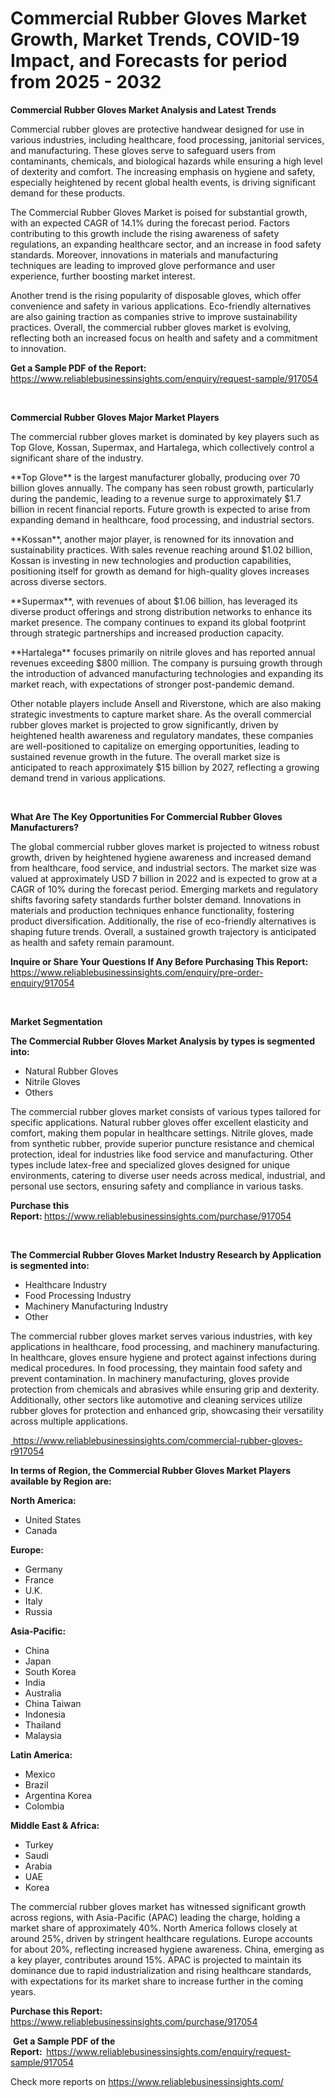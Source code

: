 <p><h1>Commercial Rubber Gloves Market Growth, Market Trends, COVID-19 Impact, and Forecasts for period from 2025 - 2032</h1></p><p><strong>Commercial Rubber Gloves Market Analysis and Latest Trends</strong></p>
<p><p>Commercial rubber gloves are protective handwear designed for use in various industries, including healthcare, food processing, janitorial services, and manufacturing. These gloves serve to safeguard users from contaminants, chemicals, and biological hazards while ensuring a high level of dexterity and comfort. The increasing emphasis on hygiene and safety, especially heightened by recent global health events, is driving significant demand for these products.</p><p>The Commercial Rubber Gloves Market is poised for substantial growth, with an expected CAGR of 14.1% during the forecast period. Factors contributing to this growth include the rising awareness of safety regulations, an expanding healthcare sector, and an increase in food safety standards. Moreover, innovations in materials and manufacturing techniques are leading to improved glove performance and user experience, further boosting market interest. </p><p>Another trend is the rising popularity of disposable gloves, which offer convenience and safety in various applications. Eco-friendly alternatives are also gaining traction as companies strive to improve sustainability practices. Overall, the commercial rubber gloves market is evolving, reflecting both an increased focus on health and safety and a commitment to innovation.</p></p>
<p><strong>Get a Sample PDF of the Report:&nbsp;</strong> <a href="https://www.reliablebusinessinsights.com/enquiry/request-sample/917054?utm_campaign=2760&utm_medium=2&utm_source=Github&utm_content=ia&utm_term=04042025&utm_id=commercial-rubber-gloves">https://www.reliablebusinessinsights.com/enquiry/request-sample/917054</a></p>
<p>&nbsp;</p>
<p><strong>Commercial Rubber Gloves Major Market Players</strong></p>
<p><p>The commercial rubber gloves market is dominated by key players such as Top Glove, Kossan, Supermax, and Hartalega, which collectively control a significant share of the industry. </p><p>**Top Glove** is the largest manufacturer globally, producing over 70 billion gloves annually. The company has seen robust growth, particularly during the pandemic, leading to a revenue surge to approximately $1.7 billion in recent financial reports. Future growth is expected to arise from expanding demand in healthcare, food processing, and industrial sectors.</p><p>**Kossan**, another major player, is renowned for its innovation and sustainability practices. With sales revenue reaching around $1.02 billion, Kossan is investing in new technologies and production capabilities, positioning itself for growth as demand for high-quality gloves increases across diverse sectors.</p><p>**Supermax**, with revenues of about $1.06 billion, has leveraged its diverse product offerings and strong distribution networks to enhance its market presence. The company continues to expand its global footprint through strategic partnerships and increased production capacity.</p><p>**Hartalega** focuses primarily on nitrile gloves and has reported annual revenues exceeding $800 million. The company is pursuing growth through the introduction of advanced manufacturing technologies and expanding its market reach, with expectations of stronger post-pandemic demand.</p><p>Other notable players include Ansell and Riverstone, which are also making strategic investments to capture market share. As the overall commercial rubber gloves market is projected to grow significantly, driven by heightened health awareness and regulatory mandates, these companies are well-positioned to capitalize on emerging opportunities, leading to sustained revenue growth in the future. The overall market size is anticipated to reach approximately $15 billion by 2027, reflecting a growing demand trend in various applications.</p></p>
<p>&nbsp;</p>
<p><strong>What Are The Key Opportunities For Commercial Rubber Gloves Manufacturers?</strong></p>
<p><p>The global commercial rubber gloves market is projected to witness robust growth, driven by heightened hygiene awareness and increased demand from healthcare, food service, and industrial sectors. The market size was valued at approximately USD 7 billion in 2022 and is expected to grow at a CAGR of 10% during the forecast period. Emerging markets and regulatory shifts favoring safety standards further bolster demand. Innovations in materials and production techniques enhance functionality, fostering product diversification. Additionally, the rise of eco-friendly alternatives is shaping future trends. Overall, a sustained growth trajectory is anticipated as health and safety remain paramount.</p></p>
<p><strong>Inquire or Share Your Questions If Any Before Purchasing This Report:</strong> <a href="https://www.reliablebusinessinsights.com/enquiry/pre-order-enquiry/917054?utm_campaign=2760&utm_medium=2&utm_source=Github&utm_content=ia&utm_term=04042025&utm_id=commercial-rubber-gloves">https://www.reliablebusinessinsights.com/enquiry/pre-order-enquiry/917054</a></p>
<p>&nbsp;</p>
<p><strong>Market Segmentation</strong></p>
<p><strong>The Commercial Rubber Gloves Market Analysis by types is segmented into:</strong></p>
<p><ul><li>Natural Rubber Gloves</li><li>Nitrile Gloves</li><li>Others</li></ul></p>
<p><p>The commercial rubber gloves market consists of various types tailored for specific applications. Natural rubber gloves offer excellent elasticity and comfort, making them popular in healthcare settings. Nitrile gloves, made from synthetic rubber, provide superior puncture resistance and chemical protection, ideal for industries like food service and manufacturing. Other types include latex-free and specialized gloves designed for unique environments, catering to diverse user needs across medical, industrial, and personal use sectors, ensuring safety and compliance in various tasks.</p></p>
<p><strong>Purchase this Report:&nbsp;</strong><a href="https://www.reliablebusinessinsights.com/purchase/917054?utm_campaign=2760&utm_medium=2&utm_source=Github&utm_content=ia&utm_term=04042025&utm_id=commercial-rubber-gloves">https://www.reliablebusinessinsights.com/purchase/917054</a></p>
<p>&nbsp;</p>
<p><strong>The Commercial Rubber Gloves Market Industry Research by Application is segmented into:</strong></p>
<p><ul><li>Healthcare Industry</li><li>Food Processing Industry</li><li>Machinery Manufacturing Industry</li><li>Other</li></ul></p>
<p><p>The commercial rubber gloves market serves various industries, with key applications in healthcare, food processing, and machinery manufacturing. In healthcare, gloves ensure hygiene and protect against infections during medical procedures. In food processing, they maintain food safety and prevent contamination. In machinery manufacturing, gloves provide protection from chemicals and abrasives while ensuring grip and dexterity. Additionally, other sectors like automotive and cleaning services utilize rubber gloves for protection and enhanced grip, showcasing their versatility across multiple applications.</p></p>
<p><a href="https://www.reliablebusinessinsights.com/commercial-rubber-gloves-r917054?utm_campaign=2760&utm_medium=2&utm_source=Github&utm_content=ia&utm_term=04042025&utm_id=commercial-rubber-gloves">&nbsp;https://www.reliablebusinessinsights.com/commercial-rubber-gloves-r917054</a></p>
<p><strong>In terms of Region, the Commercial Rubber Gloves Market Players available by Region are:</strong></p>
<p>
    <p> <strong> North America: </strong>
        <ul>
            <li>United States</li>
            <li>Canada</li>
        </ul>
        </p> 
    <p> <strong> Europe: </strong>
        <ul>
            <li>Germany</li>
            <li>France</li>
            <li>U.K.</li>
            <li>Italy</li>
            <li>Russia</li>
        </ul>
        </p> 
    <p> <strong> Asia-Pacific: </strong>
        <ul>
            <li>China</li>
            <li>Japan</li>
            <li>South Korea</li>
            <li>India</li>
            <li>Australia</li>
            <li>China Taiwan</li>
            <li>Indonesia</li>
            <li>Thailand</li>
            <li>Malaysia</li>
        </ul>
        </p> 
    <p> <strong> Latin America: </strong>
        <ul>
            <li>Mexico</li>
            <li>Brazil</li>
            <li>Argentina Korea</li>
            <li>Colombia</li>
        </ul>
        </p> 
    <p> <strong> Middle East & Africa: </strong>
        <ul>
            <li>Turkey</li>
            <li>Saudi</li>
            <li>Arabia</li>
            <li>UAE</li>
            <li>Korea</li>
        </ul>
    </p>
    </p>
<p><p>The commercial rubber gloves market has witnessed significant growth across regions, with Asia-Pacific (APAC) leading the charge, holding a market share of approximately 40%. North America follows closely at around 25%, driven by stringent healthcare regulations. Europe accounts for about 20%, reflecting increased hygiene awareness. China, emerging as a key player, contributes around 15%. APAC is projected to maintain its dominance due to rapid industrialization and rising healthcare standards, with expectations for its market share to increase further in the coming years.</p></p>
<p><strong>Purchase this Report: </strong><a href="https://www.reliablebusinessinsights.com/purchase/917054?utm_campaign=2760&utm_medium=2&utm_source=Github&utm_content=ia&utm_term=04042025&utm_id=commercial-rubber-gloves">https://www.reliablebusinessinsights.com/purchase/917054</a></p>
<p>&nbsp;<strong>Get a Sample PDF of the Report:&nbsp;&nbsp;</strong><a href="https://www.reliablebusinessinsights.com/enquiry/request-sample/917054?utm_campaign=2760&utm_medium=2&utm_source=Github&utm_content=ia&utm_term=04042025&utm_id=commercial-rubber-gloves">https://www.reliablebusinessinsights.com/enquiry/request-sample/917054</a></p>
<p><strong></strong></p>
<p>Check more reports on <a href="https://www.reliablebusinessinsights.com/?utm_campaign=2760&utm_medium=2&utm_source=Github&utm_content=ia&utm_term=04042025&utm_id=commercial-rubber-gloves">https://www.reliablebusinessinsights.com/</a></p>